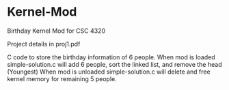 # Kernel-Mod
Birthday Kernel Mod for CSC 4320

Project details in proj1.pdf

C code to store the birthday information of 6 people.
When mod is loaded simple-solution.c will add 6 people, sort the linked list, and remove the head (Youngest)
When mod is unloaded simple-solution.c will delete and free kernel memory for remaining 5 people.

